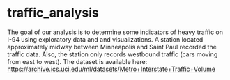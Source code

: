 # traffic_analysis
The goal of our analysis is to determine some indicators of heavy traffic on I-94 using exploratory data and and visualizations.  A station located approximately midway between Minneapolis and Saint Paul recorded the traffic data. Also, the station only records westbound traffic (cars moving from east to west).  The dataset is available here: https://archive.ics.uci.edu/ml/datasets/Metro+Interstate+Traffic+Volume
